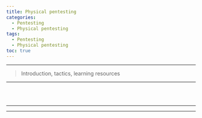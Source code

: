 ```yaml
---
title: Physical pentesting
categories:
  - Pentesting
  - Physical pentesting
tags:
  - Pentesting
  - Physical pentesting
toc: true
---
```


---
> Introduction, tactics, learning resources
---
<!-- more -->

<br>




<br>

---
---